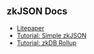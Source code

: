 ## zkJSON Docs

- [Litepaper](../README.md)
- [Tutorial: Simple zkJSON](./simple-zkjson.md)
- [Tutorial: zkDB Rollup](./zkdb-rollup.md)
